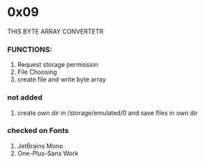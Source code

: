 # 0x09
THIS BYTE ARRAY CONVERTETR


### FUNCTIONS:
1. Request storage permission
2. File Choosing
3. create file and write byte array


### not added 
1. create own dir in /storage/emulated/0 and save files in own dir

### checked on Fonts
1.   JetBrains Mono
2.   One-Plus-Sans
Work
